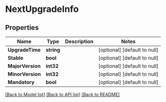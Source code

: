 # NextUpgradeInfo

## Properties
Name | Type | Description | Notes
------------ | ------------- | ------------- | -------------
**UpgradeTime** | **string** |  | [optional] [default to null]
**Stable** | **bool** |  | [optional] [default to null]
**MajorVersion** | **int32** |  | [optional] [default to null]
**MinorVersion** | **int32** |  | [optional] [default to null]
**Mandatory** | **bool** |  | [optional] [default to null]

[[Back to Model list]](../README.md#documentation-for-models) [[Back to API list]](../README.md#documentation-for-api-endpoints) [[Back to README]](../README.md)


